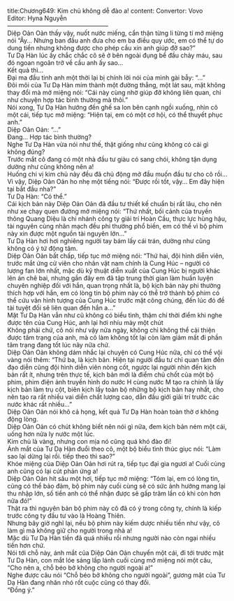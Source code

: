 title:Chương649: Kim chủ không dễ đào a!
content:
Convertor: Vovo<br>Editor: Hyna Nguyễn<br>————————————————–<br>Diệp Oản Oản thấy vậy, nuốt nước miếng, cẩn thận từng li từng tí mở miệng nói “Ây… Nhưng ban đầu anh đưa cho em ba điều quy ước, em có thể tự do dung tiền nhưng không được cho phép cầu xin anh giúp đỡ sao?”<br>Tư Dạ Hàn lúc ấy chắc chắc cô sẽ ở bên ngoài đụng bể đầu chảy máu, sau đó ngoan ngoãn trở về cầu anh ấy sao…<br>Kết quả thì…<br>Đại ma đầu tinh anh một thời lại bị chính lời nói của mình gài bẫy: “…”<br>Đôi môi của Tư Dạ Hàn mím thành một đường thẳng, một lát sau, mặt không thay đổi mà mở miệng nói: “Cái này cùng nhờ giúp đỡ không liên quan, chỉ như chuyện hợp tác bình thường mà thôi.”<br>Nói xong, Tư Dạ Hàn hướng đến ghế sa lon bên cạnh ngồi xuống, nhìn cô một cái, tiếp tục mở miệng: “Hiện tại, em có một cơ hội, có thể thuyết phục anh.”<br>Diệp Oản Oản: “…”<br>Đang… Hợp tác bình thường?<br>Nghe Tư Dạ Hàn vừa nói như thế, thật giống như cũng không có cái gì không đúng?<br>Trước mắt cô đang có một nhà đầu tư giàu có sang chói, không tận dụng dường như cũng không nên a!<br>Huống chi vị kim chủ này đều đã chủ động mở đầu muốn đầu tư cho cô rồi…<br>Vì vậy, Diệp Oản Oản ho nhẹ một tiếng nói: “Được rồi tốt, vậy… Em đây hiện tại bắt đầu nha?”<br>Tư Dạ Hàn: “Có thể.”<br>Cái kịch bản này Diệp Oản Oản đã đầu tư thiết kế chuẩn bị rất lâu, cho nên như xe chạy quen đường mở miệng nói: “Thứ nhất, bối cảnh của truyền thông Quang Diệu là chi nhánh công ty giải trí Hoàn Cầu, thực lực hùng hậu, tài nguyên cùng nhân mạch đều phi thường phổ biến, em có thể vì bộ phim này xin được một nguồn tài nguyên lớn…”<br>Tư Dạ Hàn hơi hơi nghiêng người tay bám lấy cái trán, dường như cũng không có ý tứ động tâm.<br>Diệp Oản Oản bất chấp, tiếp tục mở miệng nói: “Thứ hai, đội hình diễn viên, trước mắt ứng cử viên cho nhân vật nam chính là Cung Húc – người có lượng fan lớn nhất, mặc dù kỹ thuật diễn xuất của Cung Húc bị người khác lên án chê bai, nhưng gần đây em đã tập trung thời gian làm huấn luyện chuyên nghiệp đối với hắn, quan trọng nhất là, bộ kịch bản này phi thường thích hợp với hắn, em có lòng tin bộ phim này có thể trở thành bộ phim có thể cứu vãn hình tượng của Cung Húc trước mặt công chúng, đến lúc đó đề tài tuyệt đối sẽ liên quan đến hắn a…”<br>Mặt Tư Dạ Hàn vẫn như cũ không có biểu tình, thậm chí thời điểm khi nghe được tên của Cung Húc, anh lại hơi nhíu mày một chút<br>Không phải chứ, cô nói như vậy nửa ngày, không chỉ không thể cải thiện được tâm trạng của anh, mà cô làm không tốt lại còn làm giảm mất đi phần tâm trạng đang tốt lúc nãy nữa chứ.<br>Diệp Oản Oản không dám nhắc lại chuyện có Cung Húc nữa, chỉ có thể vội vàng nói thêm: “Thứ ba, là kịch bản. Hiện tại người đầu tư chỉ quan tâm đến đạo diễn cũng đội hình diễn viên nòng cốt, ngược lại người nhìn đến kịch bản rất ít, nhưng trên thực tế, kịch bản mới là điểm chủ chốt của một bộ phim, phim điện ảnh truyền hình do nước H cùng nước M tạo ra chính là lấy kịch bản làm trụ cột, biên kịch lấy toàn bộ những bộ kịch bản hay nhất, cho nên tạo ra rất nhiều vai diễn chất lượng cao, dẫn đầu giới giải trí trước các nước khác rất nhiều…”<br>Diệp Oản Oản nói khô cả họng, kết quả Tư Dạ Hàn hoàn toàn thờ ơ không động lòng.<br>Diệp Oản Oản có chút không biết nên nói gì nữa, đem kịch bản ném một cái, uống hơn nửa ly nước một lúc.<br>Kim chủ là vàng, nhưng con mịa nó cũng quá khó đào đi!<br>Ánh mắt của Tư Dạ Hàn đuổi theo cô, một bộ biểu tình thúc giục nói: “Làm sao lại dừng lại rồi. tiếp theo thì sao?”<br>Khóe miệng của Diệp Oản Oản hơi rút ra, tiếp tục đại gia ngươi a! Cuối cùng anh cũng có lại cút phản ứng a!<br>Diệp Oản Oản hít sâu một hơi, tiếp tục mở miệng: “Tóm lại, em có lòng tin, cũng có thể bảo đảm, bộ phim này cuối cùng sẽ có sức ảnh hưởng mang lại thu nhập lớn, số tiền anh có thể nhận được sẽ gấp trăm lần có khi còn hơn nữa đó!”<br>Thật ra thì nguyên bản bộ phim này cô đã có ý trong công ty, chính là kiếp trước công ty đầu tư vào là Hoàng Thiên.<br>Nhưng bây giờ nghĩ lại, nếu bộ phim này kiếm dược nhiều tiền như vậy, cô làm gì mà không giữ cho người trong nhà a!<br>Mặc dù Tư Dạ Hàn tiền đã quá nhiều rồi nhưng người nào còn ngại nhiều tiền hơn chứ.<br>Nói tới chỗ này, ánh mắt của Diệp Oản Oản chuyển một cái, đi tới trước mặt Tư Dạ Hàn, con mắt lóe sáng lấp lánh cuối cùng mở miệng nói một câu, “Cho nên a, chỗ béo bở không cho người ngoài a!”<br>Nghe được câu nói “Chỗ béo bở không cho người ngoài”, gương mặt của Tư Dạ Hàn đang nhăn nhó rốt cuộc cũng có thay đổi.<br>“Đồng ý.”